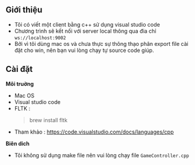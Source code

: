 ## Giới thiệu

- Tôi có viết một client bằng c++ sử dụng visual studio code
- Chương trình sẽ kết nối với server local thông qua đia chỉ `ws://localhost:9002`
- Bởi vì tôi dùng mac os và chưa thực sự thông thạo phân export file cài đặt cho win, nên bạn vui lòng chạy tự source code giúp.

## Cài đặt
**Môi truờng**
 - Mac OS
 - Visual studio code
 - FLTK : 
    > brew install fltk
 - Tham khảo : https://code.visualstudio.com/docs/languages/cpp
    

**Biên dich**
 - Tôi không sử dụng make file nên vui lòng chạy file `GameController.cpp` 